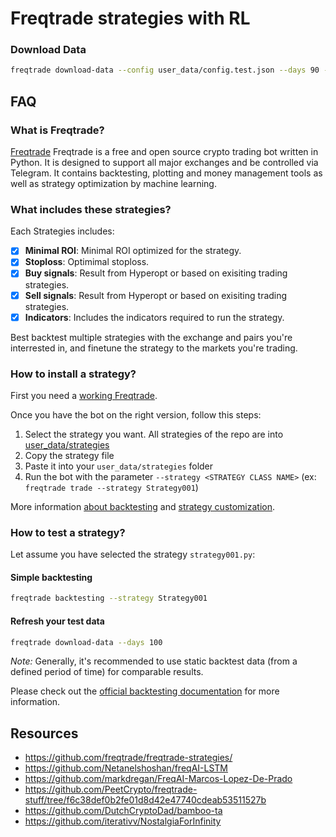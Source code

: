# Freqtrade strategies with RL

### Download Data

```bash
freqtrade download-data --config user_data/config.test.json --days 90 -t 1m 3m 5m 15m 30m
```

## FAQ

### What is Freqtrade?

[Freqtrade](https://github.com/freqtrade/freqtrade) Freqtrade is a free and open source crypto trading bot written in Python.
It is designed to support all major exchanges and be controlled via Telegram. It contains backtesting, plotting and money management tools as well as strategy optimization by machine learning.

### What includes these strategies?

Each Strategies includes:

- [x] **Minimal ROI**: Minimal ROI optimized for the strategy.
- [x] **Stoploss**: Optimimal stoploss.
- [x] **Buy signals**: Result from Hyperopt or based on exisiting trading strategies.
- [x] **Sell signals**: Result from Hyperopt or based on exisiting trading strategies.
- [x] **Indicators**: Includes the indicators required to run the strategy.

Best backtest multiple strategies with the exchange and pairs you're interrested in, and finetune the strategy to the markets you're trading.

### How to install a strategy?

First you need a [working Freqtrade](https://freqtrade.io).

Once you have the bot on the right version, follow this steps:

1. Select the strategy you want. All strategies of the repo are into
   [user_data/strategies](https://github.com/freqtrade/freqtrade-strategies/tree/main/user_data/strategies)
2. Copy the strategy file
3. Paste it into your `user_data/strategies` folder
4. Run the bot with the parameter `--strategy <STRATEGY CLASS NAME>` (ex: `freqtrade trade --strategy Strategy001`)

More information [about backtesting](https://www.freqtrade.io/en/latest/backtesting/) and [strategy customization](https://www.freqtrade.io/en/latest/strategy-customization/).

### How to test a strategy?

Let assume you have selected the strategy `strategy001.py`:

#### Simple backtesting

```bash
freqtrade backtesting --strategy Strategy001
```

#### Refresh your test data

```bash
freqtrade download-data --days 100
```

_Note:_ Generally, it's recommended to use static backtest data (from a defined period of time) for comparable results.

Please check out the [official backtesting documentation](https://www.freqtrade.io/en/latest/backtesting/) for more information.

## Resources

- https://github.com/freqtrade/freqtrade-strategies/
- https://github.com/Netanelshoshan/freqAI-LSTM
- https://github.com/markdregan/FreqAI-Marcos-Lopez-De-Prado
- https://github.com/PeetCrypto/freqtrade-stuff/tree/f6c38def0b2fe01d8d42e47740cdeab53511527b
- https://github.com/DutchCryptoDad/bamboo-ta
- https://github.com/iterativv/NostalgiaForInfinity
